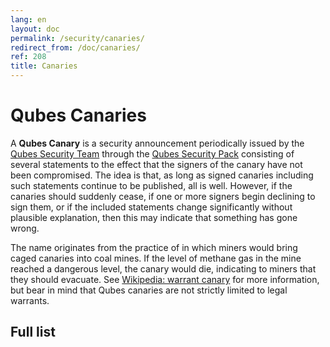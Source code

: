 ```yaml
---
lang: en
layout: doc
permalink: /security/canaries/
redirect_from: /doc/canaries/
ref: 208
title: Canaries
---
```


# Qubes Canaries

A **Qubes Canary** is a security announcement periodically issued by the [Qubes Security Team](/security/#the-qubes-security-team) through the [Qubes Security Pack](/security/pack/) consisting of several statements to the effect that the signers of the canary have not been compromised.
The idea is that, as long as signed canaries including such statements continue to be published, all is well.
However, if the canaries should suddenly cease, if one or more signers begin declining to sign them, or if the included statements change significantly without plausible explanation, then this may indicate that something has gone wrong.

The name originates from the practice of in which miners would bring caged canaries into coal mines.
If the level of methane gas in the mine reached a dangerous level, the canary would die, indicating to miners that they should evacuate.
See [Wikipedia: warrant canary](https://en.wikipedia.org/wiki/Warrant_canary) for more information, but bear in mind that Qubes canaries are not strictly limited to legal warrants.

## Full list
